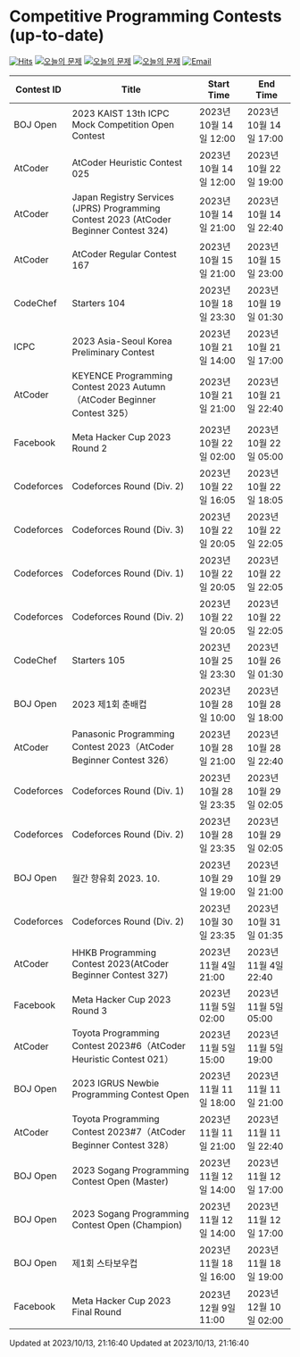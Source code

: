 Competitive Programming Contests (up-to-date)
========
[![Hits](https://hits.seeyoufarm.com/api/count/incr/badge.svg?url=https%3A%2F%2Fgithub.com%2Fika9810%2FCompetitive-Programming-Contests&count_bg=%2379C83D&title_bg=%23555555&icon=&icon_color=%23E7E7E7&title=hits&edge_flat=false)](https://hits.seeyoufarm.com)
[![오늘의 문제](https://img.shields.io/badge/Today's%20ABC-Link-lightpink)](https://github.com/ika9810/Atcoder-Daily-Contests/blob/main/ABC.md) 
[![오늘의 문제](https://img.shields.io/badge/Today's%20ARC-Link-orange)](https://github.com/ika9810/Atcoder-Daily-Contests/blob/main/ARC.md) 
[![오늘의 문제](https://img.shields.io/badge/Today's%20AGC-Link-red)](https://github.com/ika9810/Atcoder-Daily-Contests/blob/main/AGC.md) 
[![Email](https://img.shields.io/badge/Email-ika7204@naver.com-ff69b4)](mailTo:ika7204@naver.com)

 Contest ID | Title | Start Time | End Time |
---|---|---|---|
| BOJ Open | 2023 KAIST 13th ICPC Mock Competition Open Contest | 2023년 10월 14일 12:00 | 2023년 10월 14일 17:00 |
| AtCoder | AtCoder Heuristic Contest 025 | 2023년 10월 14일 12:00 | 2023년 10월 22일 19:00 |
| AtCoder | Japan Registry Services (JPRS) Programming Contest 2023 (AtCoder Beginner Contest 324) | 2023년 10월 14일 21:00 | 2023년 10월 14일 22:40 |
| AtCoder | AtCoder Regular Contest 167 | 2023년 10월 15일 21:00 | 2023년 10월 15일 23:00 |
| CodeChef | Starters 104 | 2023년 10월 18일 23:30 | 2023년 10월 19일 01:30 |
| ICPC | 2023 Asia-Seoul Korea Preliminary Contest | 2023년 10월 21일 14:00 | 2023년 10월 21일 17:00 |
| AtCoder | KEYENCE Programming Contest 2023 Autumn（AtCoder Beginner Contest 325） | 2023년 10월 21일 21:00 | 2023년 10월 21일 22:40 |
| Facebook | Meta Hacker Cup 2023 Round 2 | 2023년 10월 22일 02:00 | 2023년 10월 22일 05:00 |
| Codeforces | Codeforces Round (Div. 2) | 2023년 10월 22일 16:05 | 2023년 10월 22일 18:05 |
| Codeforces | Codeforces Round (Div. 3) | 2023년 10월 22일 20:05 | 2023년 10월 22일 22:05 |
| Codeforces | Codeforces Round (Div. 1) | 2023년 10월 22일 20:05 | 2023년 10월 22일 22:05 |
| Codeforces | Codeforces Round (Div. 2) | 2023년 10월 22일 20:05 | 2023년 10월 22일 22:05 |
| CodeChef | Starters 105 | 2023년 10월 25일 23:30 | 2023년 10월 26일 01:30 |
| BOJ Open | 2023 제1회 춘배컵 | 2023년 10월 28일 10:00 | 2023년 10월 28일 18:00 |
| AtCoder | Panasonic Programming Contest 2023（AtCoder Beginner Contest 326） | 2023년 10월 28일 21:00 | 2023년 10월 28일 22:40 |
| Codeforces | Codeforces Round (Div. 1) | 2023년 10월 28일 23:35 | 2023년 10월 29일 02:05 |
| Codeforces | Codeforces Round (Div. 2) | 2023년 10월 28일 23:35 | 2023년 10월 29일 02:05 |
| BOJ Open | 월간 향유회 2023. 10. | 2023년 10월 29일 19:00 | 2023년 10월 29일 21:00 |
| Codeforces | Codeforces Round (Div. 2) | 2023년 10월 30일 23:35 | 2023년 10월 31일 01:35 |
| AtCoder | HHKB Programming Contest 2023(AtCoder Beginner Contest 327) | 2023년 11월 4일 21:00 | 2023년 11월 4일 22:40 |
| Facebook | Meta Hacker Cup 2023 Round 3 | 2023년 11월 5일 02:00 | 2023년 11월 5일 05:00 |
| AtCoder | Toyota Programming Contest 2023#6（AtCoder Heuristic Contest 021） | 2023년 11월 5일 15:00 | 2023년 11월 5일 19:00 |
| BOJ Open | 2023 IGRUS Newbie Programming Contest Open | 2023년 11월 11일 18:00 | 2023년 11월 11일 21:00 |
| AtCoder | Toyota Programming Contest 2023#7（AtCoder Beginner Contest 328） | 2023년 11월 11일 21:00 | 2023년 11월 11일 22:40 |
| BOJ Open | 2023 Sogang Programming Contest Open (Master) | 2023년 11월 12일 14:00 | 2023년 11월 12일 17:00 |
| BOJ Open | 2023 Sogang Programming Contest Open (Champion) | 2023년 11월 12일 14:00 | 2023년 11월 12일 17:00 |
| BOJ Open | 제1회 스타보우컵 | 2023년 11월 18일 16:00 | 2023년 11월 18일 19:00 |
| Facebook | Meta Hacker Cup 2023 Final Round | 2023년 12월 9일 11:00 | 2023년 12월 10일 02:00 |

Updated at 2023/10/13, 21:16:40
Updated at 2023/10/13, 21:16:40
